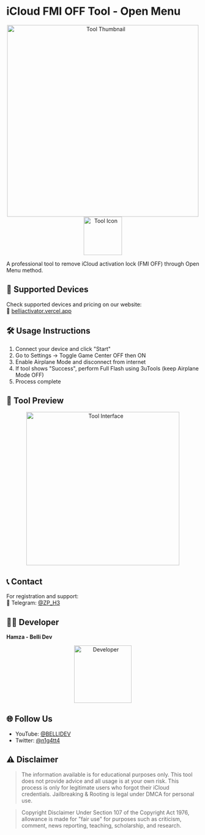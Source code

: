 # iCloud FMI OFF Tool - Open Menu

<p align="center">
  <img src="https://media.discordapp.net/attachments/1216440263749402795/1368346898460709048/FREE_FMI_OFF_OPEN_MENU1.png?width=500&height=281" alt="Tool Thumbnail" width="500">
  <br>
  <img src="https://media.discordapp.net/attachments/1216440263749402795/1368346896959017041/Call.png?width=200&height=200" alt="Tool Icon" width="100">
</p>

A professional tool to remove iCloud activation lock (FMI OFF) through Open Menu method.

## 📱 Supported Devices
Check supported devices and pricing on our website:  
🔗 [belliactivator.vercel.app](https://belliactivator.vercel.app)

## 🛠️ Usage Instructions
1. Connect your device and click "Start"
2. Go to Settings → Toggle Game Center OFF then ON
3. Enable Airplane Mode and disconnect from internet
4. If tool shows "Success", perform Full Flash using 3uTools (keep Airplane Mode OFF)
5. Process complete

## 📸 Tool Preview
<p align="center">
  <img src="https://media.discordapp.net/attachments/1216440263749402795/1368347518638882899/image.png?width=400" alt="Tool Interface" width="400">
</p>

## 📞 Contact
For registration and support:  
📩 Telegram: [@ZP_H3](https://t.me/ZP_H3)

## 👨‍💻 Developer
**Hamza - Belli Dev**  
<p align="center">
  <img src="https://media.discordapp.net/attachments/1216440263749402795/1368346896640512031/ChatGPT_Image_May_3_2025_12_44_57_PM_1.png?width=150&height=150" alt="Developer" width="150">
</p>

## 🌐 Follow Us
- YouTube: [@BELLIDEV](https://www.youtube.com/@BELLIDEV)
- Twitter: [@n1g4tt4](https://x.com/n1g4tt4)

## ⚠️ Disclaimer
> The information available is for educational purposes only. This tool does not provide advice and all usage is at your own risk. This process is only for legitimate users who forgot their iCloud credentials. Jailbreaking & Rooting is legal under DMCA for personal use.

> Copyright Disclaimer Under Section 107 of the Copyright Act 1976, allowance is made for "fair use" for purposes such as criticism, comment, news reporting, teaching, scholarship, and research.
